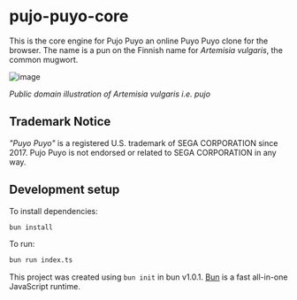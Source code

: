# pujo-puyo-core

This is the core engine for Pujo Puyo an online Puyo Puyo clone for the browser.
The name is a pun on the Finnish name for *Artemisia vulgaris*, the common mugwort.

![image](https://github.com/frostburn/pujo-puyo-core/assets/1253499/f83ee34a-5d4d-4e9c-8bb1-40d5e63eaedc)

*Public domain illustration of Artemisia vulgaris i.e. pujo*

## Trademark Notice
*"Puyo Puyo"* is a registered U.S. trademark of SEGA CORPORATION since 2017. Pujo Puyo is not endorsed or related to SEGA CORPORATION in any way.

## Development setup
To install dependencies:

```bash
bun install
```

To run:

```bash
bun run index.ts
```

This project was created using `bun init` in bun v1.0.1. [Bun](https://bun.sh) is a fast all-in-one JavaScript runtime.
